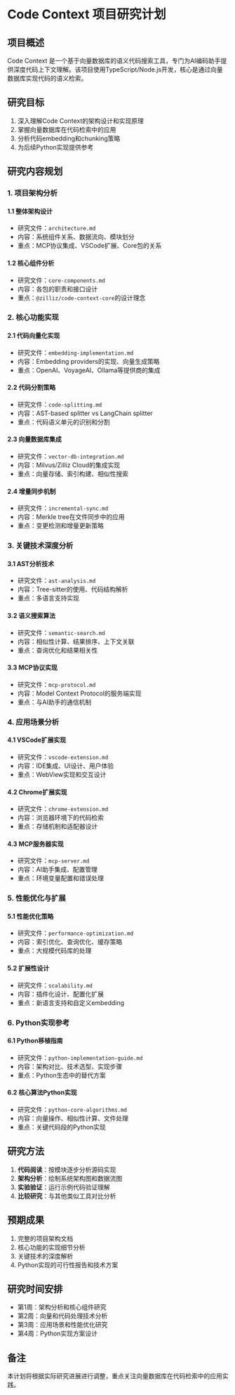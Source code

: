 # Code Context 项目研究计划

## 项目概述
Code Context 是一个基于向量数据库的语义代码搜索工具，专门为AI编码助手提供深度代码上下文理解。该项目使用TypeScript/Node.js开发，核心是通过向量数据库实现代码的语义检索。

## 研究目标
1. 深入理解Code Context的架构设计和实现原理
2. 掌握向量数据库在代码检索中的应用
3. 分析代码embedding和chunking策略
4. 为后续Python实现提供参考

## 研究内容规划

### 1. 项目架构分析
#### 1.1 整体架构设计
- 研究文件：`architecture.md`
- 内容：系统组件关系、数据流向、模块划分
- 重点：MCP协议集成、VSCode扩展、Core包的关系

#### 1.2 核心组件分析
- 研究文件：`core-components.md`
- 内容：各包的职责和接口设计
- 重点：`@zilliz/code-context-core`的设计理念

### 2. 核心功能实现
#### 2.1 代码向量化实现
- 研究文件：`embedding-implementation.md`
- 内容：Embedding providers的实现、向量生成策略
- 重点：OpenAI、VoyageAI、Ollama等提供商的集成

#### 2.2 代码分割策略
- 研究文件：`code-splitting.md`
- 内容：AST-based splitter vs LangChain splitter
- 重点：代码语义单元的识别和分割

#### 2.3 向量数据库集成
- 研究文件：`vector-db-integration.md`
- 内容：Milvus/Zilliz Cloud的集成实现
- 重点：向量存储、索引构建、相似性搜索

#### 2.4 增量同步机制
- 研究文件：`incremental-sync.md`
- 内容：Merkle tree在文件同步中的应用
- 重点：变更检测和增量更新策略

### 3. 关键技术深度分析
#### 3.1 AST分析技术
- 研究文件：`ast-analysis.md`
- 内容：Tree-sitter的使用、代码结构解析
- 重点：多语言支持实现

#### 3.2 语义搜索算法
- 研究文件：`semantic-search.md`
- 内容：相似性计算、结果排序、上下文关联
- 重点：查询优化和结果相关性

#### 3.3 MCP协议实现
- 研究文件：`mcp-protocol.md`
- 内容：Model Context Protocol的服务端实现
- 重点：与AI助手的通信机制

### 4. 应用场景分析
#### 4.1 VSCode扩展实现
- 研究文件：`vscode-extension.md`
- 内容：IDE集成、UI设计、用户体验
- 重点：WebView实现和交互设计

#### 4.2 Chrome扩展实现
- 研究文件：`chrome-extension.md`
- 内容：浏览器环境下的代码检索
- 重点：存储机制和适配器设计

#### 4.3 MCP服务器实现
- 研究文件：`mcp-server.md`
- 内容：AI助手集成、配置管理
- 重点：环境变量配置和错误处理

### 5. 性能优化与扩展
#### 5.1 性能优化策略
- 研究文件：`performance-optimization.md`
- 内容：索引优化、查询优化、缓存策略
- 重点：大规模代码库的处理

#### 5.2 扩展性设计
- 研究文件：`scalability.md`
- 内容：插件化设计、配置化扩展
- 重点：新语言支持和自定义embedding

### 6. Python实现参考
#### 6.1 Python移植指南
- 研究文件：`python-implementation-guide.md`
- 内容：架构对比、技术选型、实现步骤
- 重点：Python生态中的替代方案

#### 6.2 核心算法Python实现
- 研究文件：`python-core-algorithms.md`
- 内容：向量操作、相似性计算、文件处理
- 重点：关键代码段的Python实现

## 研究方法
1. **代码阅读**：按模块逐步分析源码实现
2. **架构分析**：绘制系统架构图和数据流图
3. **实验验证**：运行示例代码验证理解
4. **比较研究**：与其他类似工具对比分析

## 预期成果
1. 完整的项目架构文档
2. 核心功能的实现细节分析
3. 关键技术的深度解析
4. Python实现的可行性报告和技术方案

## 研究时间安排
- 第1周：架构分析和核心组件研究
- 第2周：向量和代码处理技术分析
- 第3周：应用场景和性能优化研究
- 第4周：Python实现方案设计

## 备注
本计划将根据实际研究进展进行调整，重点关注向量数据库在代码检索中的应用实践。
